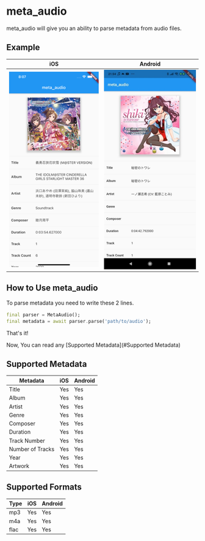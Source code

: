 # meta_audio

meta_audio will give you an ability to parse metadata from audio files.

## Example

| iOS | Android |
| --- | --- |
| ![](misc/ios_example.png) | ![](misc/android_example.jpg) |

## How to Use meta_audio

To parse metadata you need to write these 2 lines.

```dart
final parser = MetaAudio();
final metadata = await parser.parse('path/to/audio');
```

That's it!

Now, You can read any [Supported Metadata](#Supported Metadata)

## Supported Metadata

| Metadata | iOS | Android |
| --- | --- | --- |
| Title | Yes | Yes |
| Album | Yes | Yes |
| Artist | Yes | Yes |
| Genre | Yes | Yes |
| Composer | Yes | Yes |
| Duration | Yes | Yes |
| Track Number | Yes | Yes |
| Number of Tracks | Yes | Yes |
| Year | Yes | Yes |
| Artwork | Yes | Yes |

## Supported Formats

| Type | iOS | Android |
| --- | --- | --- |
| mp3 | Yes | Yes |
| m4a | Yes | Yes |
| flac | Yes | Yes |

